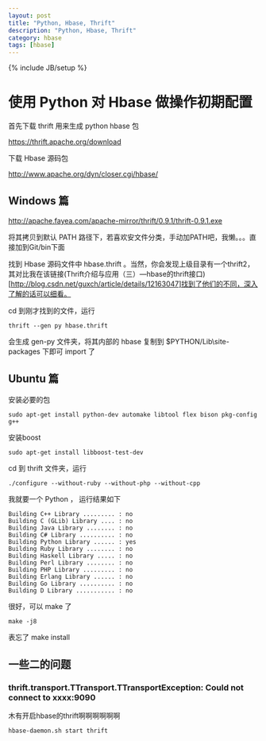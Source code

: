 ```yaml
---
layout: post
title: "Python, Hbase, Thrift"
description: "Python, Hbase, Thrift"
category: hbase
tags: [hbase]
---
```

{% include JB/setup %}

# 使用 Python 对 Hbase 做操作初期配置

首先下载 thrift 用来生成 python hbase 包

<https://thrift.apache.org/download>

下载 Hbase 源码包

<http://www.apache.org/dyn/closer.cgi/hbase/>

## Windows 篇

<http://apache.fayea.com/apache-mirror/thrift/0.9.1/thrift-0.9.1.exe>

将其拷贝到默认 PATH 路径下，若喜欢安文件分类，手动加PATH吧，我懒。。。直接加到Git/bin下面

找到 Hbase 源码文件中 hbase.thrift 。当然，你会发现上级目录有一个thrift2，其对比我在该链接(Thrift介绍与应用（三）—hbase的thrift接口)[http://blog.csdn.net/guxch/article/details/12163047]找到了他们的不同，深入了解的话可以细看。

cd 到刚才找到的文件，运行

    thrift --gen py hbase.thrift

会生成 gen-py 文件夹，将其内部的 hbase 复制到 $PYTHON/Lib\site-packages 下即可 import 了

## Ubuntu 篇

安装必要的包

    sudo apt-get install python-dev automake libtool flex bison pkg-config g++
     
安装boost

    sudo apt-get install libboost-test-dev

cd 到 thrift 文件夹，运行

    ./configure --without-ruby --without-php --without-cpp

我就要一个 Python ， 运行结果如下

    Building C++ Library ......... : no
    Building C (GLib) Library .... : no
    Building Java Library ........ : no
    Building C# Library .......... : no
    Building Python Library ...... : yes
    Building Ruby Library ........ : no
    Building Haskell Library ..... : no
    Building Perl Library ........ : no
    Building PHP Library ......... : no
    Building Erlang Library ...... : no
    Building Go Library .......... : no
    Building D Library ........... : no

很好，可以 make 了

    make -j8

表忘了 make install

## 一些二的问题

### thrift.transport.TTransport.TTransportException: Could not connect to xxxx:9090

木有开启hbase的thrift啊啊啊啊啊啊

    hbase-daemon.sh start thrift
